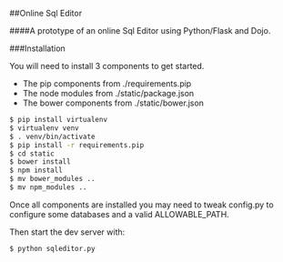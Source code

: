 ##Online Sql Editor

####A prototype of an online Sql Editor using Python/Flask and Dojo.

###Installation

You will need to install 3 components to get started.

* The pip components from ./requirements.pip
* The node modules from ./static/package.json
* The bower components from ./static/bower.json

```bash
$ pip install virtualenv
$ virtualenv venv
$ . venv/bin/activate
$ pip install -r requirements.pip
$ cd static
$ bower install
$ npm install
$ mv bower_modules ..
$ mv npm_modules ..
```

Once all components are installed you may need to tweak config.py
to configure some databases and a valid ALLOWABLE_PATH.

Then start the dev server with:

```bash
$ python sqleditor.py
```